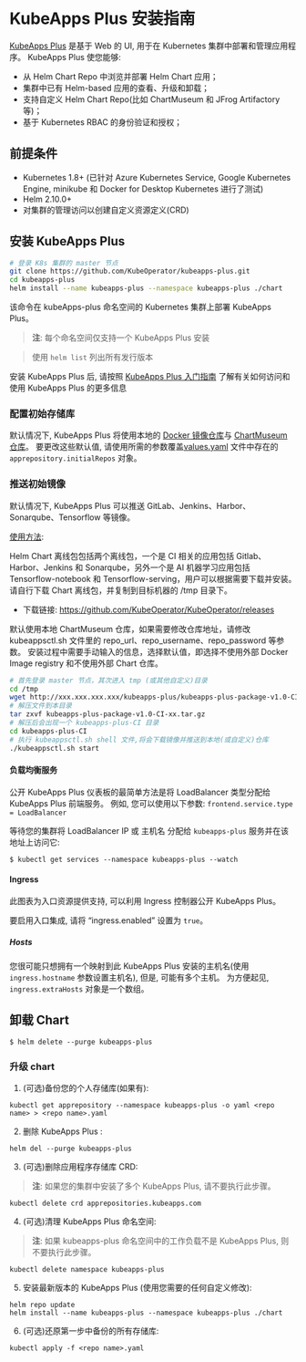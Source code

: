# KubeApps Plus 安装指南

[KubeApps Plus](https://kubeapps.com) 是基于 Web 的 UI, 用于在 Kubernetes 集群中部署和管理应用程序。 KubeApps Plus 使您能够: 

- 从 Helm Chart Repo 中浏览并部署 Helm Chart 应用；
- 集群中已有 Helm-based 应用的查看、升级和卸载；
- 支持自定义 Helm Chart Repo(比如 ChartMuseum 和 JFrog Artifactory 等)；
- 基于 Kubernetes RBAC 的身份验证和授权；

## 前提条件

- Kubernetes 1.8+ (已针对 Azure Kubernetes Service, Google Kubernetes Engine, minikube 和 Docker for Desktop Kubernetes 进行了测试)
- Helm 2.10.0+
- 对集群的管理访问以创建自定义资源定义(CRD)

## 安装 KubeApps Plus

```bash
# 登录 K8s 集群的 master 节点
git clone https://github.com/KubeOperator/kubeapps-plus.git
cd kubeapps-plus
helm install --name kubeapps-plus --namespace kubeapps-plus ./chart
```

该命令在 kubeApps-plus 命名空间的 Kubernetes 集群上部署 KubeApps Plus。

> **注**: 每个命名空间仅支持一个 KubeApps Plus 安装

> 使用 `helm list` 列出所有发行版本

安装 KubeApps Plus 后, 请按照 [KubeApps Plus 入门指南](../docs/user/getting-started.md) 了解有关如何访问和使用 KubeApps Plus 的更多信息

### 配置初始存储库

默认情况下, KubeApps Plus 将使用本地的 [Docker 镜像仓库](https://github.com/docker/distribution)与 [ChartMuseum 仓库](https://github.com/helm/chartmuseum)。 要更改这些默认值, 请使用所需的参数覆盖[values.yaml](values.yaml) 文件中存在的 `apprepository.initialRepos` 对象。

### 推送初始镜像

默认情况下, KubeApps Plus 可以推送 GitLab、Jenkins、Harbor、Sonarqube、Tensorflow 等镜像。

[使用方法](../script/README.md):

Helm Chart 离线包包括两个离线包，一个是 CI 相关的应用包括 Gitlab、Harbor、Jenkins 和 Sonarqube，另外一个是 AI 机器学习应用包括 Tensorflow-notebook 和 Tensorflow-serving，用户可以根据需要下载并安装。
请自行下载 Chart 离线包，并复制到目标机器的 /tmp 目录下。

- 下载链接: https://github.com/KubeOperator/KubeOperator/releases

默认使用本地 ChartMuseum 仓库，如果需要修改仓库地址，请修改 kubeappsctl.sh 文件里的 repo_url、repo_username、repo_password 等参数。
安装过程中需要手动输入的信息，选择默认值，即选择不使用外部 Docker Image registry 和不使用外部 Chart 仓库。

```bash
# 首先登录 master 节点，其次进入 tmp (或其他自定义)目录
cd /tmp
wget http://xxx.xxx.xxx.xxx/kubeapps-plus/kubeapps-plus-package-v1.0-CI-xx.tar.gz
# 解压文件到本目录
tar zxvf kubeapps-plus-package-v1.0-CI-xx.tar.gz
# 解压后会出现一个 kubeapps-plus-CI 目录
cd kubeapps-plus-CI
# 执行 kubeappsctl.sh shell 文件,将会下载镜像并推送到本地(或自定义)仓库
./kubeappsctl.sh start
```

#### 负载均衡服务

公开 KubeApps Plus 仪表板的最简单方法是将 LoadBalancer 类型分配给 KubeApps Plus 前端服务。 例如, 您可以使用以下参数: `frontend.service.type = LoadBalancer`

等待您的集群将 LoadBalancer IP 或 主机名 分配给 `kubeapps-plus` 服务并在该地址上访问它: 

```console
$ kubectl get services --namespace kubeapps-plus --watch
```

#### Ingress

此图表为入口资源提供支持, 可以利用 Ingress 控制器公开 KubeApps Plus。

要启用入口集成, 请将 “ingress.enabled” 设置为 `true`。

##### Hosts

您很可能只想拥有一个映射到此 KubeApps Plus 安装的主机名(使用 `ingress.hostname` 参数设置主机名), 但是, 可能有多个主机。 为方便起见, `ingress.extraHosts` 对象是一个数组。

## 卸载 Chart

```console
$ helm delete --purge kubeapps-plus
```

### 升级 chart

1.  (可选)备份您的个人存储库(如果有): 

```console
kubectl get apprepository --namespace kubeapps-plus -o yaml <repo name> > <repo name>.yaml
```

2.  删除 KubeApps Plus : 

```console
helm del --purge kubeapps-plus
```

3.  (可选)删除应用程序存储库 CRD: 

> **注**: 如果您的集群中安装了多个 KubeApps Plus, 请不要执行此步骤。

```console
kubectl delete crd apprepositories.kubeapps.com
```

4.  (可选)清理 KubeApps Plus 命名空间:

> **注**: 如果 kubeapps-plus 命名空间中的工作负载不是 KubeApps Plus, 则不要执行此步骤。

```console
kubectl delete namespace kubeapps-plus
```

5.  安装最新版本的 KubeApps Plus (使用您需要的任何自定义修改): 

```console
helm repo update
helm install --name kubeapps-plus --namespace kubeapps-plus ./chart
```

6.  (可选)还原第一步中备份的所有存储库: 

```console
kubectl apply -f <repo name>.yaml
```